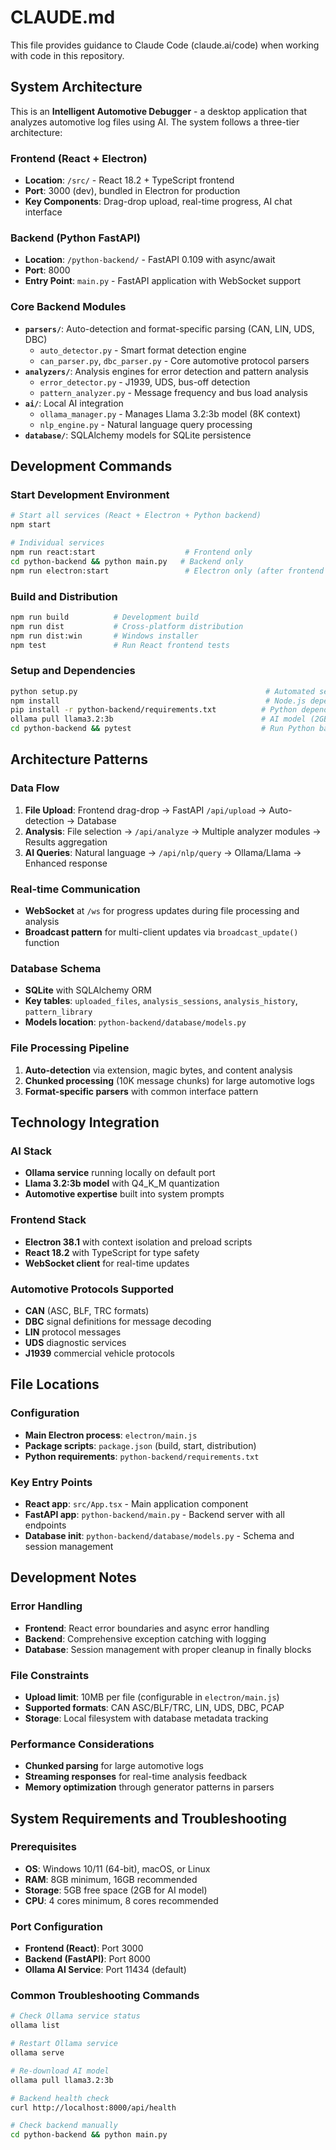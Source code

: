 # CLAUDE.md

This file provides guidance to Claude Code (claude.ai/code) when working with code in this repository.

## System Architecture

This is an **Intelligent Automotive Debugger** - a desktop application that analyzes automotive log files using AI. The system follows a three-tier architecture:

### Frontend (React + Electron)
- **Location**: `/src/` - React 18.2 + TypeScript frontend
- **Port**: 3000 (dev), bundled in Electron for production
- **Key Components**: Drag-drop upload, real-time progress, AI chat interface

### Backend (Python FastAPI)
- **Location**: `/python-backend/` - FastAPI 0.109 with async/await
- **Port**: 8000
- **Entry Point**: `main.py` - FastAPI application with WebSocket support

### Core Backend Modules
- **`parsers/`**: Auto-detection and format-specific parsing (CAN, LIN, UDS, DBC)
  - `auto_detector.py` - Smart format detection engine
  - `can_parser.py`, `dbc_parser.py` - Core automotive protocol parsers
- **`analyzers/`**: Analysis engines for error detection and pattern analysis
  - `error_detector.py` - J1939, UDS, bus-off detection
  - `pattern_analyzer.py` - Message frequency and bus load analysis
- **`ai/`**: Local AI integration
  - `ollama_manager.py` - Manages Llama 3.2:3b model (8K context)
  - `nlp_engine.py` - Natural language query processing
- **`database/`**: SQLAlchemy models for SQLite persistence

## Development Commands

### Start Development Environment
```bash
# Start all services (React + Electron + Python backend)
npm start

# Individual services
npm run react:start                    # Frontend only
cd python-backend && python main.py   # Backend only
npm run electron:start                 # Electron only (after frontend running)
```

### Build and Distribution
```bash
npm run build          # Development build
npm run dist           # Cross-platform distribution
npm run dist:win       # Windows installer
npm test               # Run React frontend tests
```

### Setup and Dependencies
```bash
python setup.py                                          # Automated setup script (recommended)
npm install                                              # Node.js dependencies
pip install -r python-backend/requirements.txt          # Python dependencies
ollama pull llama3.2:3b                                 # AI model (2GB download)
cd python-backend && pytest                             # Run Python backend tests
```

## Architecture Patterns

### Data Flow
1. **File Upload**: Frontend drag-drop → FastAPI `/api/upload` → Auto-detection → Database
2. **Analysis**: File selection → `/api/analyze` → Multiple analyzer modules → Results aggregation
3. **AI Queries**: Natural language → `/api/nlp/query` → Ollama/Llama → Enhanced response

### Real-time Communication
- **WebSocket** at `/ws` for progress updates during file processing and analysis
- **Broadcast pattern** for multi-client updates via `broadcast_update()` function

### Database Schema
- **SQLite** with SQLAlchemy ORM
- **Key tables**: `uploaded_files`, `analysis_sessions`, `analysis_history`, `pattern_library`
- **Models location**: `python-backend/database/models.py`

### File Processing Pipeline
1. **Auto-detection** via extension, magic bytes, and content analysis
2. **Chunked processing** (10K message chunks) for large automotive logs
3. **Format-specific parsers** with common interface pattern

## Technology Integration

### AI Stack
- **Ollama service** running locally on default port
- **Llama 3.2:3b model** with Q4_K_M quantization
- **Automotive expertise** built into system prompts

### Frontend Stack
- **Electron 38.1** with context isolation and preload scripts
- **React 18.2** with TypeScript for type safety
- **WebSocket client** for real-time updates

### Automotive Protocols Supported
- **CAN** (ASC, BLF, TRC formats)
- **DBC** signal definitions for message decoding
- **LIN** protocol messages
- **UDS** diagnostic services
- **J1939** commercial vehicle protocols

## File Locations

### Configuration
- **Main Electron process**: `electron/main.js`
- **Package scripts**: `package.json` (build, start, distribution)
- **Python requirements**: `python-backend/requirements.txt`

### Key Entry Points
- **React app**: `src/App.tsx` - Main application component
- **FastAPI app**: `python-backend/main.py` - Backend server with all endpoints
- **Database init**: `python-backend/database/models.py` - Schema and session management

## Development Notes

### Error Handling
- **Frontend**: React error boundaries and async error handling
- **Backend**: Comprehensive exception catching with logging
- **Database**: Session management with proper cleanup in finally blocks

### File Constraints
- **Upload limit**: 10MB per file (configurable in `electron/main.js`)
- **Supported formats**: CAN ASC/BLF/TRC, LIN, UDS, DBC, PCAP
- **Storage**: Local filesystem with database metadata tracking

### Performance Considerations
- **Chunked parsing** for large automotive logs
- **Streaming responses** for real-time analysis feedback
- **Memory optimization** through generator patterns in parsers

## System Requirements and Troubleshooting

### Prerequisites
- **OS**: Windows 10/11 (64-bit), macOS, or Linux
- **RAM**: 8GB minimum, 16GB recommended
- **Storage**: 5GB free space (2GB for AI model)
- **CPU**: 4 cores minimum, 8 cores recommended

### Port Configuration
- **Frontend (React)**: Port 3000
- **Backend (FastAPI)**: Port 8000
- **Ollama AI Service**: Port 11434 (default)

### Common Troubleshooting Commands
```bash
# Check Ollama service status
ollama list

# Restart Ollama service
ollama serve

# Re-download AI model
ollama pull llama3.2:3b

# Backend health check
curl http://localhost:8000/api/health

# Check backend manually
cd python-backend && python main.py
```